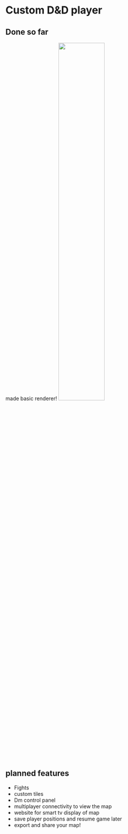<h1>Custom D&D player</h1>

<h2>Done so far</h2>
made basic renderer!
<img style="width:50%" src="https://cdn.discordapp.com/attachments/840918041592070154/1083118983424774154/Slice_56_14.png">

<h2>planned features</h2>
<ul>
<li>Fights</li>
<li>custom tiles</li>
<li>Dm control panel</li>
<li>multiplayer connectivity to view the map</li>
<li>website for smart tv display of map</li>
<li>save player positions and resume game later</li>
<li>export and share your map!</li>
</ul>
